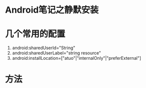 # Android笔记之静默安装 #  

# 几个常用的配置  
1. android:sharedUserId="String"  
2. android:sharedUserLabel="string resource"  
3. android:installLocation=["atuo"|"internalOnly"|"preferExternal"]  
  
# 方法  

